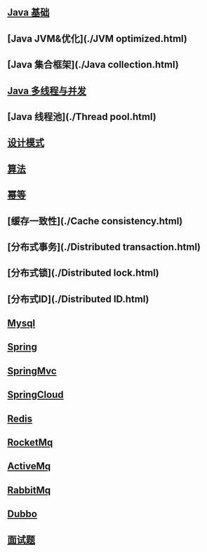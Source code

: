 ## [**Java 基础**](./Java.html)

## [**Java JVM&优化**](./JVM optimized.html)

## [**Java 集合框架**](./Java collection.html)

## [**Java 多线程与并发**](./Thread.html)
## [**Java 线程池**](./Thread pool.html)
## [**设计模式**](./DesignPatterns.html)
## [**算法**](./Algorithm.html)
## [**幂等**](./Idempotence.html)
## [**缓存一致性**](./Cache consistency.html)
## [**分布式事务**](./Distributed transaction.html)
## [**分布式锁**](./Distributed lock.html)
## [**分布式ID**](./Distributed ID.html)

## [**Mysql**](./Mysql.html)

## [**Spring**](./Spring.html)

## [**SpringMvc**](./SpringMvc.html)

## [**SpringCloud**](./SpringCloud.html)

## [**Redis**](./Redis.html)

## [**RocketMq**](./RocketMq.html)

## [**ActiveMq**](./ActiveMq.html)

## [**RabbitMq**](./RabbitMq.html)

## [**Dubbo**](./Dubbo.html)

## [**面试题**](./interview.html)